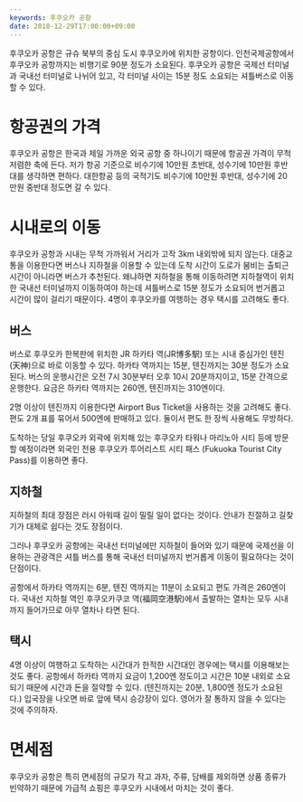 ```yaml
---
keywords: 후쿠오카 공항
date: 2018-12-29T17:00:00+09:00
---
```


후쿠오카 공항은 규슈 북부의 중심 도시 후쿠오카에 위치한 공항이다. 인천국제공항에서 후쿠오카 공항까지는 비행기로 90분 정도가 소요된다. 후쿠오카 공항은 국제선 터미널과 국내선 터미널로 나뉘어 있고, 각 터미널 사이는 15분 정도 소요되는 셔틀버스로 이동할 수 있다.

# 항공권의 가격
후쿠오카 공항은 한국과 제일 가까운 외국 공항 중 하나이기 때문에 항공권 가격이 무척 저렴한 축에 든다. 저가 항공 기준으로 비수기에 10만원 초반대, 성수기에 10만원 후반대를 생각하면 편하다. 대한항공 등의 국적기도 비수기에 10만원 후반대, 성수기에 20만원 중반대 정도면 갈 수 있다.

# 시내로의 이동
후쿠오카 공항과 시내는 무척 가까워서 거리가 고작 3km 내외밖에 되지 않는다. 대중교통을 이용한다면 버스나 지하철을 이용할 수 있는데 도착 시간이 도로가 붐비는 출퇴근 시간이 아니라면 버스가 추천된다. 왜냐하면 지하철을 통해 이동하려면 지하철역이 위치한 국내선 터미널까지 이동하여야 하는데 셔틀버스로 15분 정도가 소요되어 번거롭고 시간이 많이 걸리기 때문이다. 4명이 후쿠오카를 여행하는  경우 택시를 고려해도 좋다.

## 버스
버스로 후쿠오카 한복판에 위치한 JR 하카타 역(JR博多駅) 또는 시내 중심가인 텐진(天神)으로 바로 이동할 수 있다. 하카타 역까지는 15분, 텐진까지는 30분 정도가 소요된다. 버스의 운행시간은 오전 7시 30분부터 오후 10시 20분까지이고, 15분 간격으로 운행한다. 요금은 하카타 역까지는 260엔, 텐진까지는 310엔이다.

2명 이상이 텐진까지 이용한다면 Airport Bus Ticket을 사용하는 것을 고려해도 좋다. 편도 2개 표를 묶어서 500엔에 판매하고 있다. 둘이서 편도 한 장씩 사용해도 무방하다.

도착하는 당일 후쿠오카 외곽에 위치해 있는 후쿠오카 타워나 마리노아 시티 등에 방문할 예정이라면 외국인 전용 후쿠오카 투어리스트 시티 패스 (Fukuoka Tourist City Pass)를 이용하면 좋다.

## 지하철
지하철의 최대 장점은 러시 아워때 길이 밀릴 일이 없다는 것이다. 안내가 친절하고 길찾기가 대체로 쉽다는 것도 장점이다.

그러나 후쿠오카 공항에는 국내선 터미널에만 지하철이 들어와 있기 때문에 국제선을 이용하는 관광객은 셔틀 버스를 통해 국내선 터미널까지 번거롭게 이동이 필요하다는 것이 단점이다.

공항에서 하카타 역까지는 6분, 텐진 역까지는 11분이 소요되고 편도 가격은 260엔이다. 국내선 지하철 역인 후쿠오카쿠코 역(福岡空港駅)에서 출발하는 열차는 모두 시내까지 들어가므로 아무 열차나 타면 된다. 

## 택시
4명 이상이 여행하고 도착하는 시간대가 한적한 시간대인 경우에는 택시를 이용해보는 것도 좋다. 공항에서 하카타 역까지 요금이 1,200엔 정도이고 시간은 10분 내외로 소요되기 때문에 시간과 돈을 절약할 수 있다. (텐진까지는 20분, 1,800엔 정도가 소요된다.) 입국장을 나오면 바로 앞에 택시 승강장이 있다. 영어가 잘 통하지 않을 수 있다는 것에 주의하자.

# 면세점
후쿠오카 공항은 특히 면세점의 규모가 작고 과자, 주류, 담배를 제외하면 상품 종류가 빈약하기 때문에 가급적 쇼핑은 후쿠오카 시내에서 마치는 것이 좋다.
